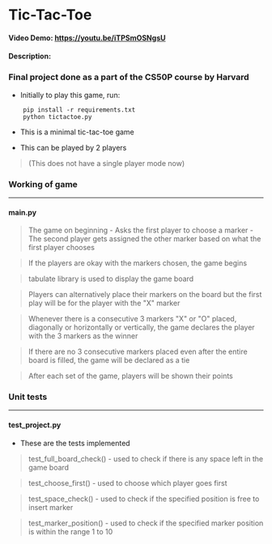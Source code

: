 # Tic-Tac-Toe
#### Video Demo: https://youtu.be/iTPSmOSNgsU
#### Description:

### Final project done as a part of the CS50P course by Harvard

- Initially to play this game, run:
```
    pip install -r requirements.txt
    python tictactoe.py
```

- This is a minimal tic-tac-toe game

- This can be played by 2 players
> (This does not have a single player mode now)

### Working of game
__________________________

#### main.py

> The game on beginning
    - Asks the first player to choose a marker
    - The second player gets assigned the other marker based on what the 
first player chooses

> If the players are okay with the markers chosen, the game begins

> tabulate library is used to display the game board

> Players can alternatively place their markers on the board but the first 
play will be for the player with the "X" marker

> Whenever there is a consecutive 3 markers "X" or "O" placed, diagonally 
or horizontally or vertically, the game declares the player with the 3 
markers as the winner

> If there are no 3 consecutive markers placed even after the entire board 
is filled, the game will be declared as a tie

> After each set of the game, players will be shown their points


### Unit tests
___________________________

#### test_project.py

- These are the tests implemented

> test_full_board_check()
    - used to check if there is any space left in the game board

> test_choose_first()
    - used to choose which player goes first

> test_space_check()
    - used to check if the specified position is free to insert marker

> test_marker_position()
    - used to check if the specified marker position is within the range 1 
to 10

